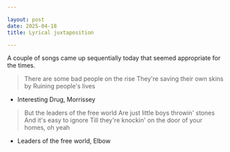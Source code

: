 ```yaml
---

layout: post
date: 2025-04-18
title: Lyrical juxtaposition 

---
```


A couple of songs came up sequentially today that seemed appropriate for the times.


> There are some bad people on the rise
> They're saving their own skins by
> Ruining people's lives

- Interesting Drug, Morrissey


> But the leaders of the free world
> Are just little boys throwin' stones 
> And it's easy to ignore
> Till they're knockin' on the door of your homes, oh yeah

- Leaders of the free world, Elbow